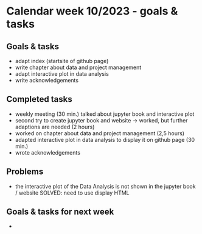 # Calendar week 10/2023 - goals & tasks

## Goals & tasks
- adapt index (startsite of github page)
- write chapter about data and project management
- adapt interactive plot in data analysis
- write acknowledgements



## Completed tasks
- weekly meeting (30 min.)
    talked about jupyter book and interactive plot
- second try to create jupyter book and website -> worked, but further adaptions are needed (2 hours)
- worked on chapter about data and project management (2,5 hours)
- adapted interactive plot in data analysis to display it on github page (30 min.)
- wrote acknowledgements


## Problems
- the interactive plot of the Data Analysis is not shown in the jupyter book / website
    SOLVED: need to use display HTML




## Goals & tasks for next week
- 
